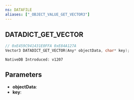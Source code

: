 ```yaml
---
ns: DATAFILE
aliases: ["_OBJECT_VALUE_GET_VECTOR3"]
---
```

## DATADICT_GET_VECTOR

```c
// 0xE459C941431E0FFA 0xE84A127A
Vector3 DATADICT_GET_VECTOR(Any* objectData, char* key);
```

```
NativeDB Introduced: v1207
```

## Parameters
* **objectData**:
* **key**:
